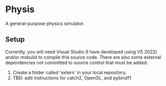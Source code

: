 # Physis
A general-purpose physics simulator.

## Setup
Currently, you will need Visual Studio (I have developed using VS 2022) and/or msbuild to compile this source code.  There are also some external dependencies not committed to source control that must be added.

1. Create a folder called 'extern' in your local repository.
2. TBD: add instructions for catch2, OpenGL, and pybind11
